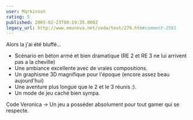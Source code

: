```yaml
---
user: Mqrkinson
rating: 5
published: 2005-02-23T00:19:35.000Z
legacy_url: http://www.emunova.net/veda/test/279.htm#comment-2581
---
```

Alors la j'ai été bluffé...
- Scénario en béton armé et bien dramatique (RE 2 et RE 3 ne lui arrivent pas a la cheville)
- Une ambiance excellente avec de vraies compositions.
- Un graphisme 3D magnifique pour l'époque (encore assez beau aujourd'hui)
- Une aventure plus longue que le 2 et le 3 réunis :).
- Un mode de jeu caché bien sympa.

Code Veronica -\> Un jeu a posséder absolument pour tout gamer qui se respecte.